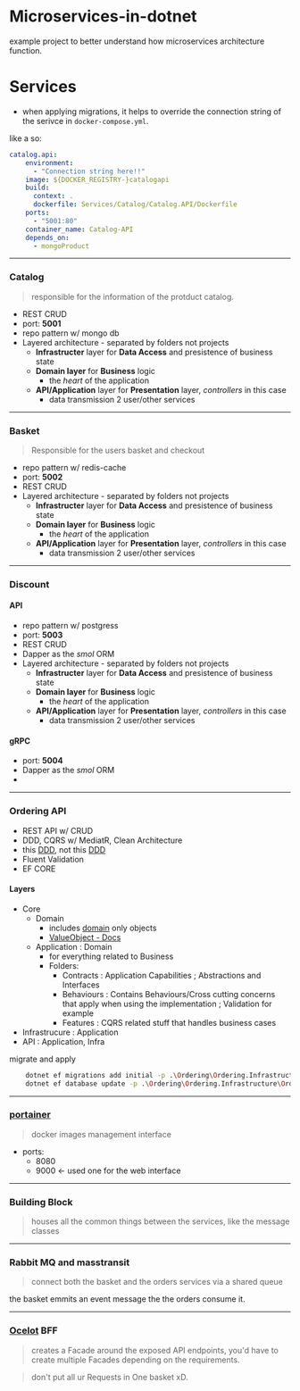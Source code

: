 # Microservices-in-dotnet

example project to better understand how microservices architecture function.


# Services

- when applying migrations, it helps to override the connection string of the serivce in `docker-compose.yml`.

like a so:
```yml
catalog.api:
    environment:
      - "Connection string here!!"
    image: ${DOCKER_REGISTRY-}catalogapi
    build:
      context: .
      dockerfile: Services/Catalog/Catalog.API/Dockerfile
    ports:
      - "5001:80"
    container_name: Catalog-API
    depends_on:
      - mongoProduct

```

---

### Catalog

> responsible for the information of the protduct catalog.

- REST CRUD 
- port: **5001**
- repo pattern w/ mongo db
- Layered architecture - separated by folders not projects
    - **Infrastructer** layer for **Data Access** and presistence of business state
    - **Domain layer** for **Business** logic
        - the *heart* of the application
    - **API/Application** layer for **Presentation** layer, *controllers* in this case
        - data transmission 2 user/other services


----

### Basket

> Responsible for the users basket and checkout

- repo pattern w/ redis-cache
- port: **5002**
- REST CRUD
- Layered architecture - separated by folders not projects
    - **Infrastructer** layer for **Data Access** and presistence of business state
    - **Domain layer** for **Business** logic
        - the *heart* of the application
    - **API/Application** layer for **Presentation** layer, *controllers* in this case
        - data transmission 2 user/other services


----

### Discount

#### API
> 

- repo pattern w/ postgress
- port: **5003**
- REST CRUD
- Dapper as the *smol* ORM
- Layered architecture - separated by folders not projects
    - **Infrastructer** layer for **Data Access** and presistence of business state
    - **Domain layer** for **Business** logic
        - the *heart* of the application
    - **API/Application** layer for **Presentation** layer, *controllers* in this case
        - data transmission 2 user/other services

#### gRPC

- port: **5004**
- Dapper as the *smol* ORM
- 

---

### Ordering API

- REST API w/ CRUD
- DDD, CQRS w/ MediatR, Clean Architecture
- this [DDD](https://en.wikipedia.org/wiki/Domain-driven_design), not this [DDD](https://yugipedia.com/wiki/D/D/D)
- Fluent Validation 
- EF CORE 

#### Layers
- Core 
    - Domain
        - includes [domain](https://medium.com/nick-tune-tech-strategy-blog/domains-subdomain-problem-solution-space-in-ddd-clearly-defined-e0b49c7b586c) only objects
        - [ValueObject - Docs](https://docs.microsoft.com/en-us/dotnet/standard/microservices-architecture/microservice-ddd-cqrs-patterns/implement-value-objects)
    - Application : Domain
        - for everything related to Business
        - Folders:
            - Contracts  : Application Capabilities ; Abstractions and Interfaces
            - Behaviours : Contains Behaviours/Cross cutting concerns that apply when using the implementation ; Validation for example
            - Features   : CQRS related stuff that handles business cases
- Infrastrucure  : Application
- API : Application, Infra


migrate and apply

```bash
    dotnet ef migrations add initial -p .\Ordering\Ordering.Infrastructure\Ordering.Infrastructure.csproj -s .\Ordering\Ordering.API\Ordering.API.csproj
    dotnet ef database update -p .\Ordering\Ordering.Infrastructure\Ordering.Infrastructure.csproj -s .\Ordering\Ordering.API\Ordering.API.csproj
```

----

### [portainer](https://docs.portainer.io/start/intro)

> docker images management interface
- ports:
    - 8080
    - 9000 <- used one for the web interface



----

### Building Block

> houses all the common things between the services, like the message classes



----

### Rabbit MQ and masstransit

> connect both the basket and the orders services via a shared queue

the basket emmits an event message the the orders consume it.

----

### [Ocelot](https://github.com/ThreeMammals/Ocelot) BFF

> creates a Facade around the exposed API endpoints, you'd have to create multiple Facades depending on the requirements.

> don't put all ur Requests in One basket xD.
